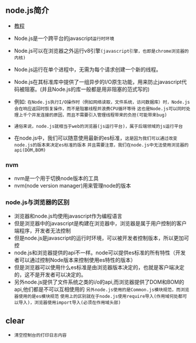 ## node.js简介
* [教程]("https://nodejs.org/en/docs/guides/")
* Node.js是一个跨平台的javascript`运行时环境`
* Node.js可以在浏览器之外运行v8引擎`(javascript引擎，也即是chrome浏览器的内核)`
* Node.js运行在单个进程中，无需为每个请求创建一个新的线程。
* Node.js在其标准库中提供了一组异步的I/O原生功能，用来防止javascript代码被阻塞。(并且Node.js的库一般都是用非阻塞的范式写的)
* 例如:
`在Node.js执行I/O操作时（例如网络读取，文件系统，访问数据库）时，Node.js会在响应返回时恢复操作，而不是阻塞线程并浪费CPU循环等待`
`这也是Node.js可以同时处理上千个并发连接的原因，而且不需要引入管理线程带来的负担(可能带来bug)`
* `通俗来说，node.js就相当于web的浏览器(js运行平台)，属于后端领域的js运行平台`

* 在node.js中，我们可以随意使用最新的es标准，`这是因为我们可以通过改变node.js的版本来决定es标准的版本`
`并且需要注意，我们在node.js中无法使用浏览器的api(DOM,BOM)`

### nvm
* nvm是一个用于切换node版本的工具
* nvm(node version manager)用来管理node的版本

### node.js与浏览器的区别
* 浏览器和node.js均使用javascript作为编程语言
* 但是浏览器中的javascript是构建在浏览器中，浏览器是属于用户控制的客户端程序，开发者无法控制
* 但是node.js是javascript的运行时环境，可以被开发者控制版本，所以更加可控
* node.js和浏览器提供的api不一样。node可以提供es标准的所有特性（开发者可以通过控制Node版本来控制使用es特性的版本）
* 但是浏览器可以使用什么es标准是由浏览器版本决定的，也就是客户端决定的，这不是开发者可以决定的。
* 另外node.js提供了文件系统之类的i/o的api,而浏览器提供了DOM和BOM的api,他们都是不可以互相使用的
`另外node.js使用的是Common.js模块规范，而浏览器使用的是es模块规范`
`使用上的区别就在于node.js使用require导入(作用域何处都可以导入)，浏览器使用import导入(必须在作用域头部)`

## clear
* `清空控制台的打印日志内容`
